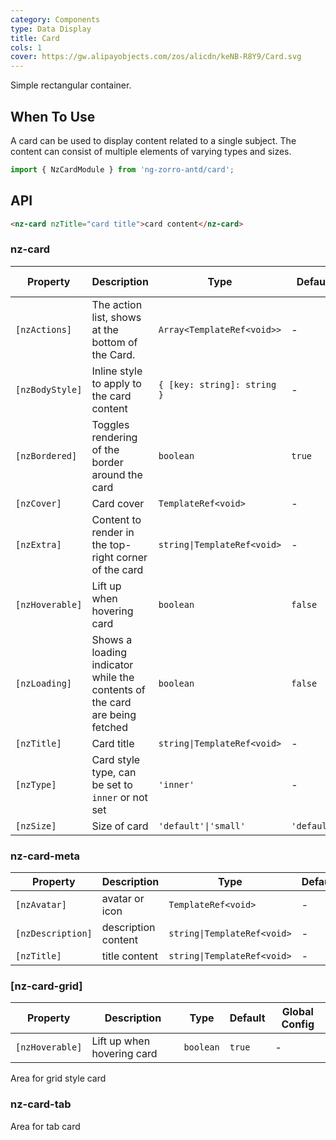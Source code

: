 ```yaml
---
category: Components
type: Data Display
title: Card
cols: 1
cover: https://gw.alipayobjects.com/zos/alicdn/keNB-R8Y9/Card.svg
---
```


Simple rectangular container.

## When To Use

A card can be used to display content related to a single subject. The content can consist of multiple elements of varying types and sizes.

```ts
import { NzCardModule } from 'ng-zorro-antd/card';
```

## API

```html
<nz-card nzTitle="card title">card content</nz-card>
```

### nz-card

| Property | Description | Type | Default | Global Config |
| -------- | ----------- | ---- | ------- | ------------- |
| `[nzActions]` | The action list, shows at the bottom of the Card. | `Array<TemplateRef<void>>` | - |
| `[nzBodyStyle]` | Inline style to apply to the card content | `{ [key: string]: string }` | - |
| `[nzBordered]` | Toggles rendering of the border around the card | `boolean` | `true` | ✅ |
| `[nzCover]` | Card cover | `TemplateRef<void>` | - |
| `[nzExtra]` | Content to render in the top-right corner of the card | `string\|TemplateRef<void>` | - |
| `[nzHoverable]` | Lift up when hovering card | `boolean` | `false` | ✅ |
| `[nzLoading]` | Shows a loading indicator while the contents of the card are being fetched | `boolean` | `false` |
| `[nzTitle]` | Card title | `string\|TemplateRef<void>` | - |
| `[nzType]` | Card style type, can be set to `inner` or not set | `'inner'` | - |
| `[nzSize]` | Size of card | `'default'\|'small'` | `'default'` | ✅ |


### nz-card-meta

| Property | Description | Type | Default |
| -------- | ----------- | ---- | ------- |
| `[nzAvatar]` | avatar or icon | `TemplateRef<void>` | - |
| `[nzDescription]` | description content | `string\|TemplateRef<void>` | - |
| `[nzTitle]` | title content | `string\|TemplateRef<void>` | - |

### [nz-card-grid]

| Property | Description | Type | Default | Global Config |
| -------- | ----------- | ---- | ------- | ------------- |
| `[nzHoverable]` | Lift up when hovering card | `boolean` | `true` | - |

Area for grid style card

### nz-card-tab
Area for tab card
